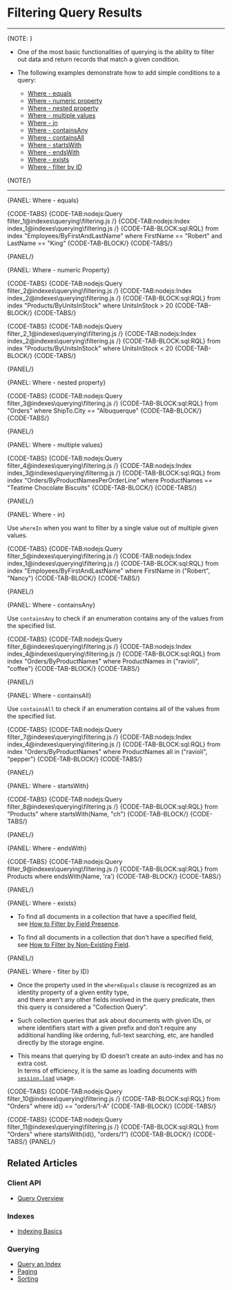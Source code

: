 # Filtering Query Results
---

{NOTE: }

* One of the most basic functionalities of querying is the ability to filter out data and return records that match a given condition.

* The following examples demonstrate how to add simple conditions to a query:
  * [Where - equals](../../indexes/querying/filtering#where---equals)
  * [Where - numeric property](../../indexes/querying/filtering#where---numeric-property)
  * [Where - nested property](../../indexes/querying/filtering#where---nested-property)
  * [Where - multiple values](../../indexes/querying/filtering#where---multiple-values)
  * [Where - in](../../indexes/querying/filtering#where---in)
  * [Where - containsAny](../../indexes/querying/filtering#where---containsany)
  * [Where - containsAll](../../indexes/querying/filtering#where---containsall)
  * [Where - startsWith](../../indexes/querying/filtering#where---startswith)
  * [Where - endsWith](../../indexes/querying/filtering#where---endswith)
  * [Where - exists](../../indexes/querying/filtering#where---exists)
  * [Where - filter by ID](../../indexes/querying/filtering#where---filter-by-id)

{NOTE/}

---

{PANEL: Where - equals}

{CODE-TABS}
{CODE-TAB:nodejs:Query filter_1@indexes\querying\filtering.js /}
{CODE-TAB:nodejs:Index index_1@indexes\querying\filtering.js  /}
{CODE-TAB-BLOCK:sql:RQL}
from index "Employees/ByFirstAndLastName"
where FirstName == "Robert" and LastName == "King"
{CODE-TAB-BLOCK/}
{CODE-TABS/}

{PANEL/}

{PANEL: Where - numeric Property}

{CODE-TABS}
{CODE-TAB:nodejs:Query filter_2@indexes\querying\filtering.js /}
{CODE-TAB:nodejs:Index index_2@indexes\querying\filtering.js /}
{CODE-TAB-BLOCK:sql:RQL}
from index "Products/ByUnitsInStock"
where UnitsInStock > 20
{CODE-TAB-BLOCK/}
{CODE-TABS/}

{CODE-TABS}
{CODE-TAB:nodejs:Query filter_2_1@indexes\querying\filtering.js /}
{CODE-TAB:nodejs:Index index_2@indexes\querying\filtering.js /}
{CODE-TAB-BLOCK:sql:RQL}
from index "Products/ByUnitsInStock"
where UnitsInStock < 20
{CODE-TAB-BLOCK/}
{CODE-TABS/}

{PANEL/}

{PANEL: Where - nested property}

{CODE-TABS}
{CODE-TAB:nodejs:Query filter_3@indexes\querying\filtering.js /}
{CODE-TAB-BLOCK:sql:RQL}
from "Orders"
where ShipTo.City == "Albuquerque"
{CODE-TAB-BLOCK/}
{CODE-TABS/}

{PANEL/}

{PANEL: Where - multiple values}

{CODE-TABS}
{CODE-TAB:nodejs:Query filter_4@indexes\querying\filtering.js /}
{CODE-TAB:nodejs:Index index_3@indexes\querying\filtering.js /}
{CODE-TAB-BLOCK:sql:RQL}
from index "Orders/ByProductNamesPerOrderLine"
where ProductNames == "Teatime Chocolate Biscuits"
{CODE-TAB-BLOCK/}
{CODE-TABS/}

{PANEL/}

{PANEL: Where - in}

Use `whereIn` when you want to filter by a single value out of multiple given values.  

{CODE-TABS}
{CODE-TAB:nodejs:Query filter_5@indexes\querying\filtering.js /}
{CODE-TAB:nodejs:Index index_1@indexes\querying\filtering.js /}
{CODE-TAB-BLOCK:sql:RQL}
from index "Employees/ByFirstAndLastName"
where FirstName in ("Robert", "Nancy")
{CODE-TAB-BLOCK/}
{CODE-TABS/}

{PANEL/}

{PANEL: Where - containsAny}

Use `containsAny` to check if an enumeration contains any of the values from the specified list.

{CODE-TABS}
{CODE-TAB:nodejs:Query filter_6@indexes\querying\filtering.js /}
{CODE-TAB:nodejs:Index index_4@indexes\querying\filtering.js /}
{CODE-TAB-BLOCK:sql:RQL}
from index "Orders/ByProductNames"
where ProductNames in ("ravioli", "coffee")
{CODE-TAB-BLOCK/}
{CODE-TABS/}

{PANEL/}

{PANEL: Where - containsAll}

Use `containsAll` to check if an enumeration contains all of the values from the specified list.

{CODE-TABS}
{CODE-TAB:nodejs:Query filter_7@indexes\querying\filtering.js /}
{CODE-TAB:nodejs:Index index_4@indexes\querying\filtering.js /}
{CODE-TAB-BLOCK:sql:RQL}
from index "Orders/ByProductNames"
where ProductNames all in ("ravioli", "pepper")
{CODE-TAB-BLOCK/}
{CODE-TABS/}

{PANEL/}

{PANEL: Where - startsWith}

{CODE-TABS}
{CODE-TAB:nodejs:Query filter_8@indexes\querying\filtering.js /}
{CODE-TAB-BLOCK:sql:RQL}
from "Products" 
where startsWith(Name, "ch")
{CODE-TAB-BLOCK/}
{CODE-TABS/}

{PANEL/}

{PANEL: Where - endsWith}

{CODE-TABS}
{CODE-TAB:nodejs:Query filter_9@indexes\querying\filtering.js /}
{CODE-TAB-BLOCK:sql:RQL}
from Products 
where endsWith(Name, 'ra')
{CODE-TAB-BLOCK/}
{CODE-TABS/}

{PANEL/}

{PANEL: Where - exists}

* To find all documents in a collection that have a specified field,  
  see [How to Filter by Field Presence](../../client-api/session/querying/how-to-filter-by-field).
  
* To find all documents in a collection that don't have a specified field,  
  see [How to Filter by Non-Existing Field](../../client-api/session/querying/how-to-filter-by-non-existing-field).

{PANEL/}

{PANEL: Where - filter by ID}

* Once the property used in the `whereEquals` clause is recognized as an identity property of a given entity type,  
  and there aren't any other fields involved in the query predicate, then this query is considered a "Collection Query".

* Such collection queries that ask about documents with given IDs, or where identifiers start with a given prefix
  and don't require any additional handling like ordering, full-text searching, etc, are handled directly by the storage engine.

* This means that querying by ID doesn't create an auto-index and has no extra cost.  
  In terms of efficiency, it is the same as loading documents with [`session.load`](../../client-api/session/loading-entities) usage.

{CODE-TABS}
{CODE-TAB:nodejs:Query filter_10@indexes\querying\filtering.js /}
{CODE-TAB-BLOCK:sql:RQL}
from "Orders"
where id() == "orders/1-A"
{CODE-TAB-BLOCK/}
{CODE-TABS/}

{CODE-TABS}
{CODE-TAB:nodejs:Query filter_11@indexes\querying\filtering.js /}
{CODE-TAB-BLOCK:sql:RQL}
from "Orders"
where startsWith(id(), "orders/1")
{CODE-TAB-BLOCK/}
{CODE-TABS/}
{PANEL/}

## Related Articles

### Client API

- [Query Overview](../../client-api/session/querying/how-to-query)

### Indexes

- [Indexing Basics](../../indexes/indexing-basics)

### Querying

- [Query an Index](../../indexes/querying/query-index)
- [Paging](../../indexes/querying/paging)
- [Sorting](../../indexes/querying/sorting)
